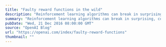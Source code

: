 ```yaml
---
title: "Faulty reward functions in the wild"
description: "Reinforcement learning algorithms can break in surprising, counterintuitive ways. In this post we’ll explore one failure mode, which is where you misspecify your reward function."
summary: "Reinforcement learning algorithms can break in surprising, counterintuitive ways. In this post we’ll explore one failure mode, which is where you misspecify your reward function."
pubDate: "Wed, 21 Dec 2016 08:00:00 GMT"
source: "OpenAI Blog"
url: "https://openai.com/index/faulty-reward-functions"
thumbnail: ""
---
```


